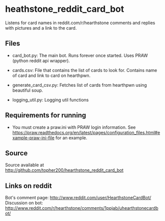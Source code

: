 heathstone_reddit_card_bot
==========================

Listens for card names in reddit.com/r/hearthstone comments and replies with
pictures and a link to the card.

Files
--------------
 - card_bot.py: The main bot. Runs forever once started. Uses PRAW (python reddit api wrapper).

 - cards.csv: File that contains the list of cards to look for. Contains name of
   card and link to card on hearthpwn.

 - generate_card_csv.py: Fetches list of cards from hearthpwn using beautiful soup.

 - logging_util.py: Logging util functions

Requirements for running
--------------
 - You must create a praw.ini with PRAW login information. See
   https://praw.readthedocs.org/en/latest/pages/configuration_files.html#example-praw-ini-file
   for an example.

Source
--------------
Source available at http://github.com/topher200/hearthstone_reddit_card_bot 

Links on reddit
--------------
Bot's comment page: http://www.reddit.com/user/HearthstoneCardBot/
Discussion on bot: http://www.reddit.com/r/hearthstone/comments/1ppjab/uhearthstonecardbot/

